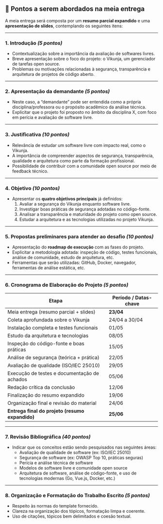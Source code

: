 ## 🎯 Pontos a serem abordados na meia entrega

A meia entrega será composta por um **resumo parcial expandido** e uma **apresentação de slides**, contemplando os seguintes itens:

---

### **1. Introdução** *(5 pontos)*  
- Contextualização sobre a importância da avaliação de softwares livres.  
- Breve apresentação sobre o foco do projeto: o Vikunja, um gerenciador de tarefas open source.  
- Problemas ou motivações relacionadas à segurança, transparência e arquitetura de projetos de código aberto.  

---

### **2. Apresentação da demandante** *(5 pontos)*  
- Neste caso, a “demandante” pode ser entendida como a própria disciplina/professora ou o propósito acadêmico da análise técnica.  
- Explicitar que o projeto foi proposto no âmbito da disciplina X, com foco em perícia e avaliação de software livre.  

---

### **3. Justificativa** *(10 pontos)*  
- Relevância de estudar um software livre com impacto real, como o Vikunja.  
- A importância de compreender aspectos de segurança, transparência, qualidade e arquitetura como parte da formação profissional.  
- Possibilidade de contribuir com a comunidade open source por meio de feedback técnico.  

---

### **4. Objetivo** *(10 pontos)*  
- Apresentar os **quatro objetivos principais** já definidos:  
  1. Avaliar a segurança do Vikunja enquanto software livre.  
  2. Investigar boas práticas de segurança adotadas no código-fonte.  
  3. Analisar a transparência e maturidade do projeto como open source.  
  4. Estudar a arquitetura e as tecnologias utilizadas no projeto Vikunja.  

---

### **5. Propostas preliminares para atender ao desafio** *(10 pontos)*  
- Apresentação do **roadmap de execução** com as fases do projeto.  
- Explicitar a metodologia adotada: inspeção de código, testes funcionais, análise de comunidade, estudo de arquitetura, etc.  
- Ferramentas que serão utilizadas: GitHub, Docker, navegador, ferramentas de análise estática, etc.  

---

### **6. Cronograma de Elaboração do Projeto** *(5 pontos)*

| Etapa                                           | Período / Datas-chave       |
|------------------------------------------------|-----------------------------|
| Meia entrega (resumo parcial + slides)         | **23/04**                   |
| Coleta aprofundada sobre o Vikunja             | 24/04 a 30/04               |
| Instalação completa e testes funcionais        | 01/05                       |
| Estudo da arquitetura e tecnologias            | 08/05                       |
| Inspeção do código-fonte e boas práticas       | 15/05                       |
| Análise de segurança (teórica + prática)       | 22/05                       |
| Avaliação de qualidade (ISO/IEC 25010)         | 29/05                       |
| Execução de testes e documentação de achados   | 05/06                       |
| Redação crítica da conclusão                   | 12/06                       |
| Finalização do resumo expandido                | 19/06                       |
| Organização final e revisão do material        | 24/06                       |
| **Entrega final do projeto (resumo expandido)**| **25/06**                   |

---

### **7. Revisão Bibliográfica** *(40 pontos)*  
- Indicar que os conceitos estão sendo pesquisados nas seguintes áreas:  
  - Avaliação de qualidade de software (ex: ISO/IEC 25010)  
  - Segurança de software (ex: OWASP Top 10, práticas seguras)  
  - Perícia e análise técnica de software  
  - Modelos de software livre e comunidade open source  
  - Arquitetura de software, análise de código-fonte, e uso de tecnologias modernas (Go, Vue.js, Docker, etc.)

---

### **8. Organização e Formatação do Trabalho Escrito** *(5 pontos)*  
- Respeito às normas do template fornecido.  
- Clareza na organização dos tópicos, formatação limpa e coerente.  
- Uso de citações, tópicos bem delimitados e coesão textual.  